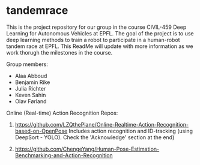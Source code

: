 # tandemrace

This is the project repository for our group in the course CIVIL-459 Deep Learning for Autonomous Vehicles at EPFL. The goal of the project is to use deep learning methods to train a robot to participate in a human-robot tandem race at EPFL. This ReadMe will update with more information as we work thorugh the milestones in the course.

Group members:

- Alaa Abboud
- Benjamin Rike
- Julia Richter
- Keven Sahin
- Olav Førland

Online (Real-time) Action Recognition Repos:

1) https://github.com/LZQthePlane/Online-Realtime-Action-Recognition-based-on-OpenPose 
   Includes action recognition and ID-tracking (using DeepSort - YOLO). Check the 'Acknowledge' section at the end)

2) https://github.com/ChengeYang/Human-Pose-Estimation-Benchmarking-and-Action-Recognition
